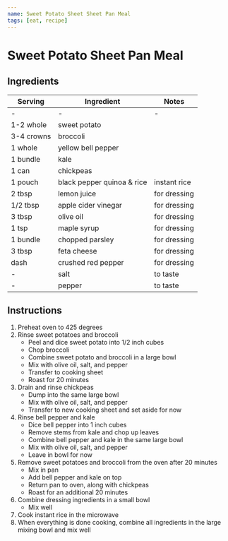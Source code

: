 ```yaml
---
name: Sweet Potato Sheet Sheet Pan Meal
tags: [eat, recipe]
---
```


# Sweet Potato Sheet Pan Meal

## Ingredients

| Serving | Ingredient | Notes |
|-|-|-|
| - | - | - |
| 1-2 whole | sweet potato |  |
| 3-4 crowns | broccoli |  |
| 1 whole | yellow bell pepper |  |
| 1 bundle | kale |  |
| 1 can | chickpeas |  |
| 1 pouch | black pepper quinoa & rice | instant rice |
| 2 tbsp | lemon juice | for dressing |
| 1/2 tbsp | apple cider vinegar | for dressing |
| 3 tbsp | olive oil | for dressing |
| 1 tsp | maple syrup | for dressing |
| 1 bundle | chopped parsley | for dressing |
| 3 tbsp | feta cheese | for dressing |
| dash | crushed red pepper | for dressing |
| - | salt | to taste |
| - | pepper | to taste |

## Instructions

1. Preheat oven to 425 degrees
1. Rinse sweet potatoes and broccoli
    - Peel and dice sweet potato into 1/2 inch cubes
    - Chop broccoli
    - Combine sweet potato and broccoli in a large bowl
    - Mix with olive oil, salt, and pepper
    - Transfer to cooking sheet
    - Roast for 20 minutes
1. Drain and rinse chickpeas
    - Dump into the same large bowl
    - Mix with olive oil, salt, and pepper
    - Transfer to new cooking sheet and set aside for now
1. Rinse bell pepper and kale
    - Dice bell pepper into 1 inch cubes
    - Remove stems from kale and chop up leaves
    - Combine bell pepper and kale in the same large bowl
    - Mix with olive oil, salt, and pepper
    - Leave in bowl for now
1. Remove sweet potatoes and broccoli from the oven after 20 minutes
    - Mix in pan
    - Add bell pepper and kale on top
    - Return pan to oven, along with chickpeas
    - Roast for an additional 20 minutes
1. Combine dressing ingredients in a small bowl
    - Mix well
1. Cook instant rice in the microwave
1. When everything is done cooking, combine all ingredients in the large mixing bowl and mix well

